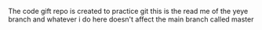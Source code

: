 The code gift repo is created to practice git
this is the read me of the yeye branch and whatever i do here doesn't affect the main branch called master
